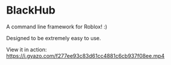 # BlackHub
A command line framework for Roblox! :)

Designed to be extremely easy to use.


View it in action: https://i.gyazo.com/f277ee93c83d61cc4881c6cb937f08ee.mp4
